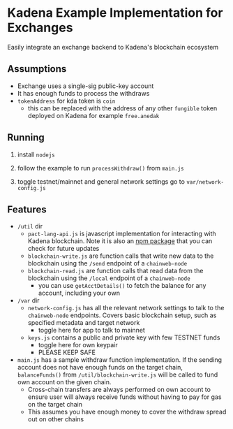 # Kadena Example Implementation for Exchanges

Easily integrate an exchange backend to Kadena's blockchain ecosystem

## Assumptions

- Exchange uses a single-sig public-key account
- It has enough funds to process the withdraws
- `tokenAddress` for kda token is `coin`
  - this can be replaced with the address of any other `fungible` token deployed on Kadena for example `free.anedak`


## Running

1. install `nodejs`

2. follow the example to run `processWithdraw()` from `main.js`

3. toggle testnet/mainnet and general network settings go to `var/network-config.js`

## Features

- `/util` dir
  - `pact-lang-api.js` is javascript implementation for interacting with Kadena blockchain. Note it is also an [npm package](https://www.npmjs.com/package/pact-lang-api) that you can check for future updates
  - `blockchain-write.js` are function calls that write new data to the blockchain using the `/send` endpoint of a `chainweb-node`
  - `blockchain-read.js` are function calls that read data from the blockchain using the `/local` endpoint of a `chainweb-node`
    - you can use `getAcctDetails()` to fetch the balance for any account, including your own
- `/var` dir
  - `network-config.js` has all the relevant network settings to talk to the `chainweb-node` endpoints. Covers basic blockchain setup, such as specified metadata and target network
    - toggle here for app to talk to mainnet
  - `keys.js` contains a public and private key with few TESTNET funds
    - toggle here for own keypair
    - PLEASE KEEP SAFE
- `main.js` has a sample withdraw function implementation. If the sending account does not have enough funds on the target chain, `balanceFunds()` from `/util/blockchain-write.js` will be called to fund own account on the given chain.
  - Cross-chain transfers are always performed on own account to ensure user will always receive funds without having to pay for gas on the target chain
  - This assumes you have enough money to cover the withdraw spread out on other chains
